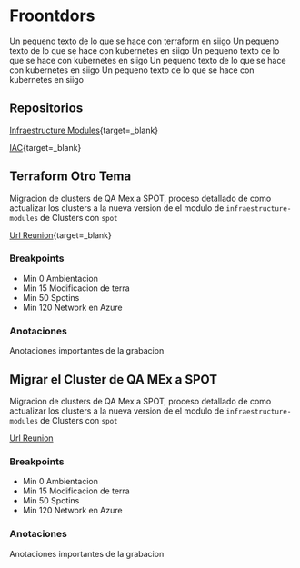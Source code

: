 # Froontdors
Un pequeno texto de lo que se hace con terraform  en siigo Un pequeno texto de lo que se hace con kubernetes en siigo Un pequeno texto de lo que se hace con kubernetes en siigo Un pequeno texto de lo que se hace con kubernetes en siigo Un pequeno texto de lo que se hace con kubernetes en siigo 

## Repositorios

[Infraestructure Modules](https://dev.azure.com/SiigoDevOps/Architecture/_git/infrastructure-modules){target=_blank}


[IAC](https://dev.azure.com/SiigoDevOps/Architecture/_git/iac){target=_blank}

## Terraform Otro Tema
Migracion de clusters de QA Mex a SPOT,  proceso detallado de como actualizar los clusters a la nueva version de el modulo de `infraestructure-modules` de Clusters con `spot`

[Url Reunion](https://siigosa-my.sharepoint.com/:v:/g/personal/cace801555_siigo_com1/EUOXLiCK7yJAmgW_0rUtaRMB1epZOMdKGjcG27V_T9C60Q){target=_blank}

### Breakpoints
* Min 0 Ambientacion
* Min 15 Modificacion de terra
* Min 50 Spotins
* Min 120 Network en Azure

### Anotaciones 
Anotaciones importantes de la grabacion


## Migrar el Cluster de QA MEx a SPOT
Migracion de clusters de QA Mex a SPOT,  proceso detallado de como actualizar los clusters a la nueva version de el modulo de `infraestructure-modules` de Clusters con `spot`

[Url Reunion](https://www.mkdocs.org)

### Breakpoints
* Min 0 Ambientacion
* Min 15 Modificacion de terra
* Min 50 Spotins
* Min 120 Network en Azure

### Anotaciones 
Anotaciones importantes de la grabacion